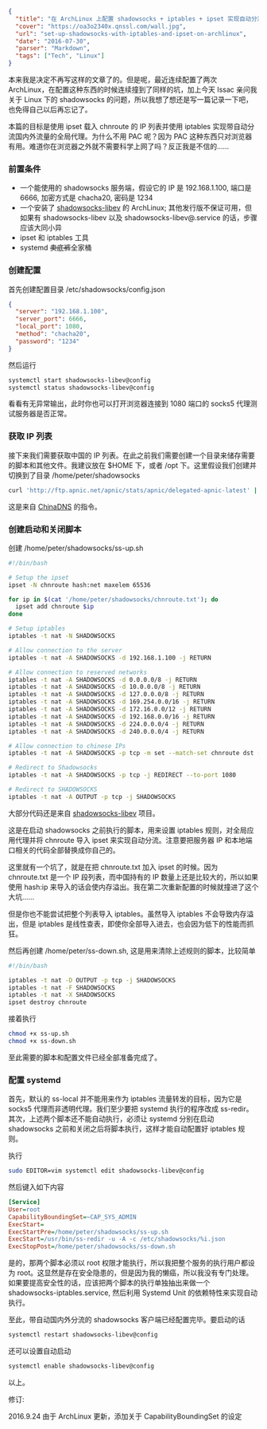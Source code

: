 ```json
{
  "title": "在 ArchLinux 上配置 shadowsocks + iptables + ipset 实现自动分流",
  "cover": "https://oa3o2340x.qnssl.com/wall.jpg",
  "url": "set-up-shadowsocks-with-iptables-and-ipset-on-archlinux",
  "date": "2016-07-30",
  "parser": "Markdown",
  "tags": ["Tech", "Linux"]
}
```

本来我是决定不再写这样的文章了的。但是呢，最近连续配置了两次 ArchLinux，在配置这种东西的时候连续撞到了同样的坑，加上今天 Issac 亲问我关于 Linux 下的 shadowsocks 的问题，所以我想了想还是写一篇记录一下吧，也免得自己以后再忘记了。

本篇的目标是使用 ipset 载入 chnroute 的 IP 列表并使用 iptables 实现带自动分流国内外流量的全局代理。为什么不用 PAC 呢？因为 PAC 这种东西只对浏览器有用。难道你在浏览器之外就不需要科学上网了吗？反正我是不信的……

### 前置条件

* 一个能使用的 shadowsocks 服务端，假设它的 IP 是 192.168.1.100, 端口是 6666, 加密方式是 chacha20, 密码是 1234
* 一个安装了 [shadowsocks-libev](https://www.archlinux.org/packages/community/x86_64/shadowsocks-libev/) 的 ArchLinux; 其他发行版不保证可用，但如果有 shadowsocks-libev 以及 shadowsocks-libev@.service 的话，步骤应该大同小异
* ipset 和 iptables 工具
* systemd ~~卖底裤~~全家桶

### 创建配置

首先创建配置目录 /etc/shadowsocks/config.json

```json
{
  "server": "192.168.1.100",
  "server_port": 6666,
  "local_port": 1080,
  "method": "chacha20",
  "password": "1234"
}
```

然后运行

```bash
systemctl start shadowsocks-libev@config
systemctl status shadowsocks-libev@config
```

看看有无异常输出，此时你也可以打开浏览器连接到 1080 端口的 socks5 代理测试服务器是否正常。

### 获取 IP 列表

接下来我们需要获取中国的 IP 列表。在此之前我们需要创建一个目录来储存需要的脚本和其他文件。我建议放在 $HOME 下，或者 /opt 下。这里假设我们创建并切换到了目录 /home/peter/shadowsocks

```bash
curl 'http://ftp.apnic.net/apnic/stats/apnic/delegated-apnic-latest' | grep ipv4 | grep CN | awk -F\| '{ printf("%s/%d\n", $4, 32-log($5)/log(2)) }' > chnroute.txt
```

这是来自 [ChinaDNS](https://github.com/shadowsocks/ChinaDNS) 的指令。

### 创建启动和关闭脚本

创建 /home/peter/shadowsocks/ss-up.sh

```bash
#!/bin/bash

# Setup the ipset
ipset -N chnroute hash:net maxelem 65536

for ip in $(cat '/home/peter/shadowsocks/chnroute.txt'); do
  ipset add chnroute $ip
done

# Setup iptables
iptables -t nat -N SHADOWSOCKS

# Allow connection to the server
iptables -t nat -A SHADOWSOCKS -d 192.168.1.100 -j RETURN

# Allow connection to reserved networks
iptables -t nat -A SHADOWSOCKS -d 0.0.0.0/8 -j RETURN
iptables -t nat -A SHADOWSOCKS -d 10.0.0.0/8 -j RETURN
iptables -t nat -A SHADOWSOCKS -d 127.0.0.0/8 -j RETURN
iptables -t nat -A SHADOWSOCKS -d 169.254.0.0/16 -j RETURN
iptables -t nat -A SHADOWSOCKS -d 172.16.0.0/12 -j RETURN
iptables -t nat -A SHADOWSOCKS -d 192.168.0.0/16 -j RETURN
iptables -t nat -A SHADOWSOCKS -d 224.0.0.0/4 -j RETURN
iptables -t nat -A SHADOWSOCKS -d 240.0.0.0/4 -j RETURN

# Allow connection to chinese IPs
iptables -t nat -A SHADOWSOCKS -p tcp -m set --match-set chnroute dst -j RETURN

# Redirect to Shadowsocks
iptables -t nat -A SHADOWSOCKS -p tcp -j REDIRECT --to-port 1080

# Redirect to SHADOWSOCKS
iptables -t nat -A OUTPUT -p tcp -j SHADOWSOCKS
```

大部分代码还是来自 [shadowsocks-libev](https://github.com/shadowsocks/shadowsocks-libev) 项目。

这是在启动 shadowsocks 之前执行的脚本，用来设置 iptables 规则，对全局应用代理并将 chnroute 导入 ipset 来实现自动分流。注意要把服务器 IP 和本地端口相关的代码全部替换成你自己的。

这里就有一个坑了，就是在把 chnroute.txt 加入 ipset 的时候。因为 chnroute.txt 是一个 IP 段列表，而中国持有的 IP 数量上还是比较大的，所以如果使用 hash:ip 来导入的话会使内存溢出。我在第二次重新配置的时候就撞进了这个大坑……

但是你也不能尝试把整个列表导入 iptables。虽然导入 iptables 不会导致内存溢出，但是 iptables 是线性查表，即使你全部导入进去，也会因为低下的性能而抓狂。

然后再创建 /home/peter/ss-down.sh, 这是用来清除上述规则的脚本，比较简单

```bash
#!/bin/bash

iptables -t nat -D OUTPUT -p tcp -j SHADOWSOCKS
iptables -t nat -F SHADOWSOCKS
iptables -t nat -X SHADOWSOCKS
ipset destroy chnroute
```

接着执行

```bash
chmod +x ss-up.sh
chmod +x ss-down.sh
```

至此需要的脚本和配置文件已经全部准备完成了。

### 配置 systemd

首先，默认的 ss-local 并不能用来作为 iptables 流量转发的目标，因为它是 socks5 代理而非透明代理。我们至少要把 systemd 执行的程序改成 ss-redir。其次，上述两个脚本还不能自动执行，必须让 systemd 分别在启动 shadowsocks 之前和关闭之后将脚本执行，这样才能自动配置好 iptables 规则。

执行

```bash
sudo EDITOR=vim systemctl edit shadowsocks-libev@config
```

然后键入如下内容

```ini
[Service]
User=root
CapabilityBoundingSet=~CAP_SYS_ADMIN
ExecStart=
ExecStartPre=/home/peter/shadowsocks/ss-up.sh
ExecStart=/usr/bin/ss-redir -u -A -c /etc/shadowsocks/%i.json
ExecStopPost=/home/peter/shadowsocks/ss-down.sh
```

是的，那两个脚本必须以 root 权限才能执行，所以我把整个服务的执行用户都设为 root。这显然是存在安全隐患的，但是因为我的懒癌，所以我没有专门处理。如果要提高安全性的话，应该把两个脚本的执行单独抽出来做一个 shadowsocks-iptables.service, 然后利用 Systemd Unit 的依赖特性来实现自动执行。

至此，带自动国内外分流的 shadowsocks 客户端已经配置完毕。要启动的话

```bash
systemctl restart shadowsocks-libev@config
```

还可以设置自动启动

```bash
systemctl enable shadowsocks-libev@config
```

以上。

修订:

2016.9.24 由于 ArchLinux 更新，添加关于 CapabilityBoundingSet 的设定